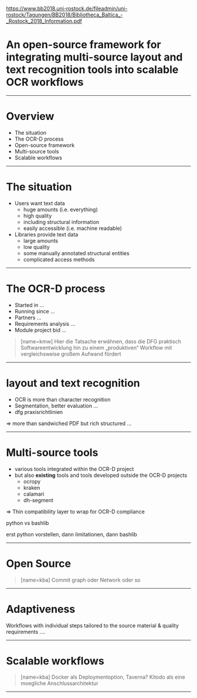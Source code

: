 https://www.bb2018.uni-rostock.de/fileadmin/uni-rostock/Tagungen/BB2018/Bibliotheca_Baltica_-_Rostock_2018_Information.pdf

# An open-source framework for integrating multi-source layout and text recognition tools into scalable OCR workflows

---

# Overview

- The situation
- The OCR-D process
- Open-source framework
- Multi-source tools
- Scalable workflows

---

# The situation

- Users want text data
  - huge amounts (i.e. everything)
  - high quality
  - including structural information
  - easily accessible (i.e. machine readable)
- Libraries provide text data
  - large amounts
  - low quality
  - some manually annotated structural entities
  - complicated access methods

---

# The OCR-D process

- Started in ...
- Running since ...
- Partners ...
- Requirements analysis ...
- Module project bid ...

> [name=kmw] Hier die Tatsache erwähnen, dass die DFG praktisch Softwareentwicklung hin zu einem „produktiven“ Workflow mit vergleichsweise großem Aufwand fördert

---

# layout and text recognition

- OCR is more than character recognition
- Segmentation, better evaluation ...
- dfg praxisrichtlinien 

=> more than sandwiched PDF but rich structured ...

---

# Multi-source tools

- various tools integrated within the OCR-D project
- but also **existing** tools and tools developed outside the OCR-D projects
    - ocropy
    - kraken
    - calamari
    - dh-segment

=> Thin compatibility layer to wrap for OCR-D compliance

python vs bashlib

erst python vorstellen, dann limitationen, dann bashlib


---

# Open Source

> [name=kba] Commit graph oder Network oder so

----

# Adaptiveness

Workflows with individual steps tailored to the source material & quality requirements ....

---

# Scalable workflows

> [name=kba] Docker als Deploymentoption, Taverna? Kitodo als eine moegliche Anschlussarchitektur

---


